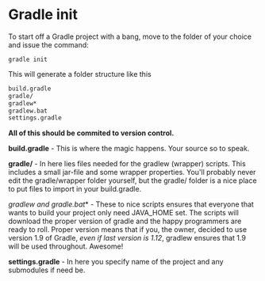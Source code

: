 # Gradle init
To start off a Gradle project with a bang, move to the folder of your choice and issue the command:

```gradle init```

This will generate a folder structure like this

```zsh
build.gradle
gradle/
gradlew*
gradlew.bat
settings.gradle
```
**All of this should be commited to version control.**

**build.gradle** - This is where the magic happens. Your source so to speak.

**gradle/** - In here lies files needed for the gradlew (wrapper) scripts. This includes a small jar-file and some wrapper properties. You'll probably never edit the gradle/wrapper folder yourself, but the gradle/ folder is a nice place to put files to import in your build.gradle.

**gradlew* and gradle.bat** - These to nice scripts ensures that everyone that wants to build your project only need JAVA_HOME set. The scripts will download the proper version of gradle and the happy programmers are ready to roll. Proper version means that if you, the owner, decided to use version 1.9 of Gradle, *even if last version is 1.12*, gradlew ensures that 1.9 will be used throughout. Awesome!

**settings.gradle** - In here you specify name of the project and any submodules if need be.
